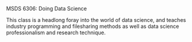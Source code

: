 MSDS 6306: Doing Data Science

This class is a headlong foray into the world of data science, and teaches industry programming and filesharing methods as well as data science professionalism and research technique.
